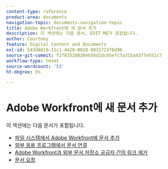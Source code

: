 ```yaml
---
content-type: reference
product-area: documents
navigation-topic: documents-navigation-topic
title: Adobe Workfront에 새 문서 추가
description: 이 섹션에는 다음 문서, EDIT ME가 포함됩니다.
author: Courtney
feature: Digital Content and Documents
exl-id: 543d6819-11c1-4420-8818-803172378d96
source-git-commit: f2f825280204b56d2dc85efc7a315a4377e551c7
workflow-type: tm+mt
source-wordcount: '53'
ht-degree: 5%

---
```


# Adobe Workfront에 새 문서 추가

이 섹션에는 다음 문서가 포함됩니다.

* [파일 시스템에서 Adobe Workfront에 문서 추가](../../documents/adding-documents-to-workfront/add-documents-from-file-system.md)
* [외부 응용 프로그램에서 문서 연결](../../documents/adding-documents-to-workfront/link-documents-from-external-apps.md)
* [Adobe Workfront과 외부 문서 저장소 공급자 간의 링크 제거](../../documents/adding-documents-to-workfront/remove-links-between-wf-and-doc-apps.md)
* [문서 요청](../../documents/adding-documents-to-workfront/request-a-document.md)

